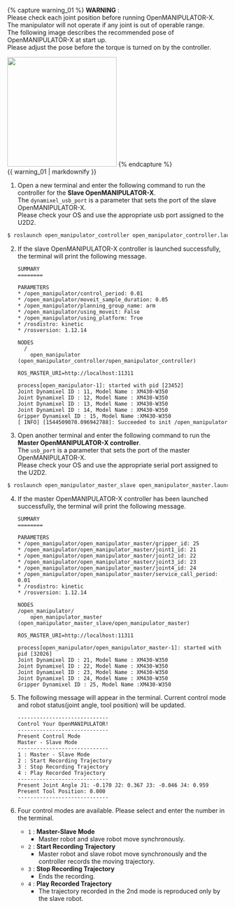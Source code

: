 
{% capture warning_01 %}
**WARNING** :  
Please check each joint position before running OpenMANIPULATOR-X.  
The manipulator will not operate if any joint is out of operable range.  
The following image describes the recommended pose of OpenMANIPULATOR-X at start up.  
Please adjust the pose before the torque is turned on by the controller.
  
<img src="/assets/images/platform/openmanipulator_x/open_manipulator_start_pose.png" width="250">
{% endcapture %}
<div class="notice--warning">{{ warning_01 | markdownify }}</div>

1. Open a new terminal and enter the following command to run the controller for the **Slave OpenMANIPULATOR-X**.  
  The `dynamixel_usb_port` is a parameter that sets the port of the slave OpenMANIPULATOR-X.  
  Please check your OS and use the appropriate usb port assigned to the U2D2.  
  ```bash
$ roslaunch open_manipulator_controller open_manipulator_controller.launch dynamixel_usb_port:=/dev/ttyUSB0
  ```

2. If the slave OpenMANIPULATOR-X controller is launched successfully, the terminal will print the following message.  

    ```
    SUMMARY
    ========

    PARAMETERS
    * /open_manipulator/control_period: 0.01
    * /open_manipulator/moveit_sample_duration: 0.05
    * /open_manipulator/planning_group_name: arm
    * /open_manipulator/using_moveit: False
    * /open_manipulator/using_platform: True
    * /rosdistro: kinetic
    * /rosversion: 1.12.14

    NODES
      /
        open_manipulator (open_manipulator_controller/open_manipulator_controller)

    ROS_MASTER_URI=http://localhost:11311

    process[open_manipulator-1]: started with pid [23452]
    Joint Dynamixel ID : 11, Model Name : XM430-W350
    Joint Dynamixel ID : 12, Model Name : XM430-W350
    Joint Dynamixel ID : 13, Model Name : XM430-W350
    Joint Dynamixel ID : 14, Model Name : XM430-W350
    Gripper Dynamixel ID : 15, Model Name :XM430-W350
    [ INFO] [1544509070.096942788]: Succeeded to init /open_manipulator
    ```

3. Open another terminal and enter the following command to run the **Master OpenMANIPULATOR-X controller**.  
  The `usb_port` is a parameter that sets the port of the master OpenMANIPULATOR-X.  
  Please check your OS and use the appropriate serial port assigned to the U2D2.  
  ```bash
$ roslaunch open_manipulator_master_slave open_manipulator_master.launch usb_port:=/dev/ttyUSB1
  ```

4. If the master OpenMANIPULATOR-X controller has been launched successfully, the terminal will print the following message.  

    ```
    SUMMARY
    ========

    PARAMETERS
    * /open_manipulator/open_manipulator_master/gripper_id: 25
    * /open_manipulator/open_manipulator_master/joint1_id: 21
    * /open_manipulator/open_manipulator_master/joint2_id: 22
    * /open_manipulator/open_manipulator_master/joint3_id: 23
    * /open_manipulator/open_manipulator_master/joint4_id: 24
    * /open_manipulator/open_manipulator_master/service_call_period: 0.01
    * /rosdistro: kinetic
    * /rosversion: 1.12.14

    NODES
    /open_manipulator/
        open_manipulator_master (open_manipulator_master_slave/open_manipulator_master)

    ROS_MASTER_URI=http://localhost:11311

    process[open_manipulator/open_manipulator_master-1]: started with pid [32026]
    Joint Dynamixel ID : 21, Model Name : XM430-W350
    Joint Dynamixel ID : 22, Model Name : XM430-W350
    Joint Dynamixel ID : 23, Model Name : XM430-W350
    Joint Dynamixel ID : 24, Model Name : XM430-W350
    Gripper Dynamixel ID : 25, Model Name :XM430-W350
    ```

5. The following message will appear in the terminal. Current control mode and robot status(joint angle, tool position) will be updated.

    ```
    -----------------------------
    Control Your OpenMANIPULATOR!
    -----------------------------
    Present Control Mode
    Master - Slave Mode
    -----------------------------
    1 : Master - Slave Mode
    2 : Start Recording Trajectory
    3 : Stop Recording Trajectory
    4 : Play Recorded Trajectory
    -----------------------------
    Present Joint Angle J1: -0.170 J2: 0.367 J3: -0.046 J4: 0.959
    Present Tool Position: 0.000
    -----------------------------
    ```

6. Four control modes are available. Please select and enter the number in the terminal.

    - `1` : **Master-Slave Mode**
      - Master robot and slave robot move synchronously.
    - `2` : **Start Recording Trajectory**
      - Master robot and slave robot move synchronously and the controller records the moving trajectory.
    - `3` : **Stop Recording Trajectory**
      - Ends the recording.
    - `4` : **Play Recorded Trajectory**
      - The trajectory recorded in the 2nd mode is reproduced only by the slave robot.
